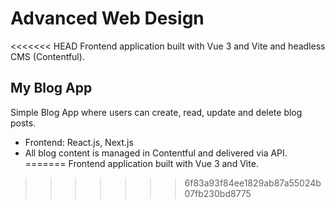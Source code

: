 # Advanced Web Design
<<<<<<< HEAD
Frontend application built with Vue 3 and Vite and headless CMS (Contentful).
## My Blog App
Simple Blog App where users can create, read, update and delete blog posts. 
- Frontend: React.js, Next.js
- All blog content is managed in Contentful and delivered via API.
=======
Frontend application built with Vue 3 and Vite. 

>>>>>>> 6f83a93f84ee1829ab87a55024b07fb230bd8775
